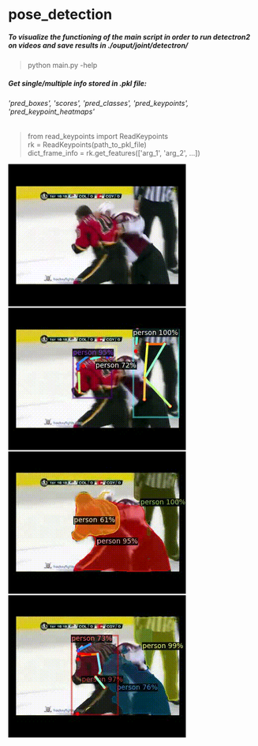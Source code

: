 # pose_detection
##### To visualize the functioning of the main script in order to run detectron2 on videos and save results in ./ouput/joint/detectron/
> python main.py -help


##### Get single/multiple info stored in .pkl file:
###### 'pred_boxes', 'scores', 'pred_classes', 'pred_keypoints', 'pred_keypoint_heatmaps' 

> from read_keypoints import ReadKeypoints \
> rk = ReadKeypoints(path_to_pkl_file) \
> dict_frame_info = rk.get_features(['arg_1', 'arg_2', ...])

![](./output/video_sample/fi104_xvid.gif)
![](./output/R_101x3_threshold_70/fi104_xvid_D.gif)
![](./output/mask+keypoints/fi104_xvid_D_D.gif)
![](./output/panoptic+keypoints/fi104_xvid_D_DK.gif)
